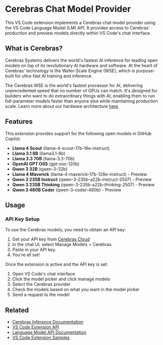 # Cerebras Chat Model Provider

This VS Code extension implements a Cerebras chat model provider using the VS Code Language Model (LM) API. It provides access to Cerebras' production and preview models directly within VS Code's chat interface.

## What is Cerebras?

Cerebras Systems delivers the world's fastest AI inference for leading open models on top of its revolutionary AI hardware and software. At the heart of Cerebras' technology is the Wafer-Scale Engine (WSE), which is purpose-built for ultra-fast AI training and inference.

The Cerebras WSE is the world's fastest processor for AI, delivering unprecedented speed that no number of GPUs can match. It's designed for builders who want to do extraordinary things with AI, enabling them to run full-parameter models faster than anyone else while maintaining production scale. Learn more about our hardware architecture [here](https://www.youtube.com/watch?v=RhXONURR7Yc).

## Features

This extension provides support for the following open models in GitHub Copilot:
  - **Llama 4 Scout** (llama-4-scout-17b-16e-instruct)
  - **Llama 3.1 8B** (llama3.1-8b)
  - **Llama 3.3 70B** (llama-3.3-70b)
  - **OpenAI GPT OSS** (gpt-oss-120b)
  - **Qwen 3 32B** (qwen-3-32b)
  - **Llama 4 Maverick** (llama-4-maverick-17b-128e-instruct) - Preview
  - **Qwen 3 235B Instruct** (qwen-3-235b-a22b-instruct-2507) - Preview
  - **Qwen 3 235B Thinking** (qwen-3-235b-a22b-thinking-2507) - Preview
  - **Qwen 3 480B Coder** (qwen-3-coder-480b) - Preview

## Usage

### API Key Setup

To use the Cerebras models, you need to obtain an API key:

1. Get your API key from [Cerebras Cloud](https://cloud.cerebras.ai/)
2. In the chat UI, select Manage Models > Cerebras.
3. Paste in your API key.
4. You're all set!

Once the extension is active and the API key is set:

1. Open VS Code's chat interface
2. Click the model picker and click manage models
3. Select the Cerebras provider
4. Check the models based on what you want in the model picker
5. Send a request to the model

## Related

- [Cerebras Inference Documentation](https://inference-docs.cerebras.ai/)
- [VS Code Extension API](https://code.visualstudio.com/api)
- [Language Model API Documentation](https://code.visualstudio.com/api/extension-guides/chat)
- [VS Code Extension Samples](https://github.com/Microsoft/vscode-extension-samples)